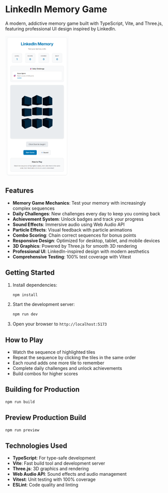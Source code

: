 # LinkedIn Memory Game

A modern, addictive memory game built with TypeScript, Vite, and Three.js, featuring professional UI design inspired by LinkedIn.

<img src="./game_image.png" width="40%" alt="Game Screenshot">

## Features

- **Memory Game Mechanics**: Test your memory with increasingly complex sequences
- **Daily Challenges**: New challenges every day to keep you coming back
- **Achievement System**: Unlock badges and track your progress
- **Sound Effects**: Immersive audio using Web Audio API
- **Particle Effects**: Visual feedback with particle animations
- **Combo Scoring**: Chain correct sequences for bonus points
- **Responsive Design**: Optimized for desktop, tablet, and mobile devices
- **3D Graphics**: Powered by Three.js for smooth 3D rendering
- **Professional UI**: LinkedIn-inspired design with modern aesthetics
- **Comprehensive Testing**: 100% test coverage with Vitest

## Getting Started

1. Install dependencies:
   ```bash
   npm install
   ```

2. Start the development server:
   ```bash
   npm run dev
   ```

3. Open your browser to `http://localhost:5173`

## How to Play

- Watch the sequence of highlighted tiles
- Repeat the sequence by clicking the tiles in the same order
- Each round adds one more tile to remember
- Complete daily challenges and unlock achievements
- Build combos for higher scores

## Building for Production

```bash
npm run build
```

## Preview Production Build

```bash
npm run preview
```

## Technologies Used

- **TypeScript**: For type-safe development
- **Vite**: Fast build tool and development server
- **Three.js**: 3D graphics and rendering
- **Web Audio API**: Sound effects and audio management
- **Vitest**: Unit testing with 100% coverage
- **ESLint**: Code quality and linting

